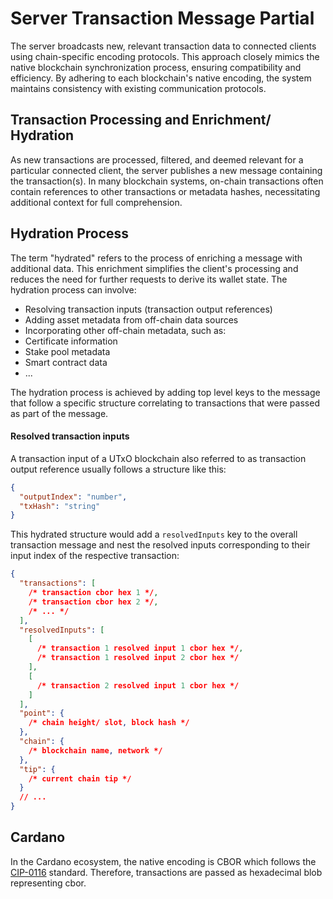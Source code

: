 # Server Transaction Message Partial

The server broadcasts new, relevant transaction data to connected clients using chain-specific encoding protocols. This approach closely mimics the native blockchain synchronization process, ensuring compatibility and efficiency. By adhering to each blockchain's native encoding, the system maintains consistency with existing communication protocols.

## Transaction Processing and Enrichment/ Hydration

As new transactions are processed, filtered, and deemed relevant for a particular connected client, the server publishes a new message containing the transaction(s). In many blockchain systems, on-chain transactions often contain references to other transactions or metadata hashes, necessitating additional context for full comprehension.

## Hydration Process

The term "hydrated" refers to the process of enriching a message with additional data. This enrichment simplifies the client's processing and reduces the need for further requests to derive its wallet state. The hydration process can involve:

- Resolving transaction inputs (transaction output references)
- Adding asset metadata from off-chain data sources
- Incorporating other off-chain metadata, such as:
- Certificate information
- Stake pool metadata
- Smart contract data
- ...

The hydration process is achieved by adding top level keys to the message that follow a specific structure correlating to transactions that were passed as part of the message.

#### Resolved transaction inputs

A transaction input of a UTxO blockchain also referred to as transaction output reference usually follows a structure like this:

```json
{
  "outputIndex": "number",
  "txHash": "string"
}
```

This hydrated structure would add a `resolvedInputs` key to the overall transaction message and nest the resolved inputs corresponding to their
input index of the respective transaction:

```json
{
  "transactions": [
    /* transaction cbor hex 1 */,
    /* transaction cbor hex 2 */,
    /* ... */
  ],
  "resolvedInputs": [
    [
      /* transaction 1 resolved input 1 cbor hex */,
      /* transaction 1 resolved input 2 cbor hex */
    ],
    [
      /* transaction 2 resolved input 1 cbor hex */
    ]
  ],
  "point": {
    /* chain height/ slot, block hash */
  },
  "chain": {
    /* blockchain name, network */
  },
  "tip": {
    /* current chain tip */
  }
  // ...
}
```

## Cardano

In the Cardano ecosystem, the native encoding is CBOR which follows the [CIP-0116](https://github.com/klntsky/CIPs/blob/klntsky/json-spec-cip/CIP-0116/README.md) standard. Therefore, transactions are passed as hexadecimal blob representing cbor.
